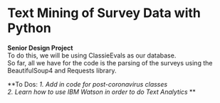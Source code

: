 # Text Mining of Survey Data with Python
**Senior Design Project**  
To do this, we will be using ClassieEvals as our database.  
So far, all we have for the code is the parsing of the surveys using the BeautifulSoup4 and Requests library.  

**To Dos:
*1. Add in code for post-coronavirus classes  
 2. Learn how to use IBM Watson in order to do Text Analytics* **

